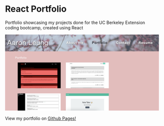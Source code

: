 # React Portfolio

Portfolio showcasing my projects done for the UC Berkeley Extension coding bootcamp, created using React

![sample](/src/assets/portfolio-sample.jpg)

View my portfolio on [Github Pages!](https://aaronhleung.github.io/react-portfolio/)